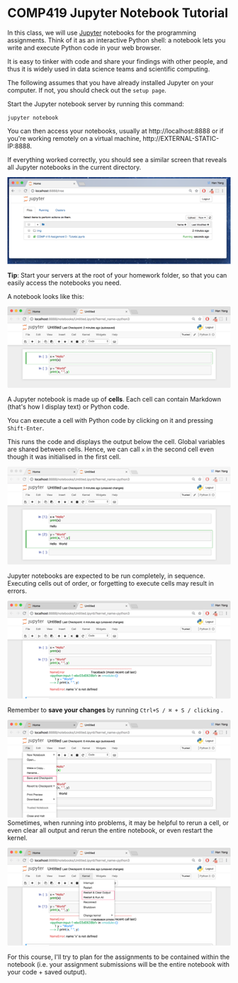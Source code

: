 # COMP419 Jupyter Notebook Tutorial

In this class, we will use [Jupyter](https://jupyter.org/) notebooks for the programming assignments. Think of it as an interactive Python shell: a notebook lets you write and execute Python code in your web browser.

It is easy to tinker with code and share your findings with other people, and thus it is widely used in data science teams and scientific computing.

The following assumes that you have already installed Jupyter on your computer. If not, you should check out the ```setup page```.

Start the Jupyter notebook server by running this command:

```
jupyter notebook
```

You can then access your notebooks, usually at http://localhost:8888 or if you're working remotely on a virtual machine, http://EXTERNAL-STATIC-IP:8888. 

If everything worked correctly, you should see a similar screen that reveals all Jupyter notebooks in the current directory.

![](./img/jup_1_home.png)


**Tip**: Start your servers at the root of your homework folder, so that you can easily access the notebooks you need.

A notebook looks like this:

![](./img/jup_2_notebook.png)

A Jupyter notebook is made up of **cells**. Each cell can contain Markdown (that's how I display text) or Python code. 

You can execute a cell with Python code by clicking on it and pressing `Shift-Enter`. 

This runs the code and displays the output below the cell. Global variables are shared between cells. Hence, we can call `x` in the second cell even though it was initialised in the first cell.

![](./img/jup_3_run.png)

Jupyter notebooks are expected to be run completely, in sequence. Executing cells out of order, or forgetting to execute cells may result in errors.

![](./img/jup_4_error.png)

Remember to **save your changes** by running `Ctrl+S / ⌘ + S / clicking` . 

![](./img/jup_5_save.png)
Sometimes, when running into problems, it may be helpful to rerun a cell, or even clear all output and rerun the entire notebook, or even restart the kernel.

![](./img/jup_6_restart.png)

For this course, I'll try to plan for the assignments to be contained within the notebook (i.e. your assignment submissions will be the entire notebook with your code + saved output).
